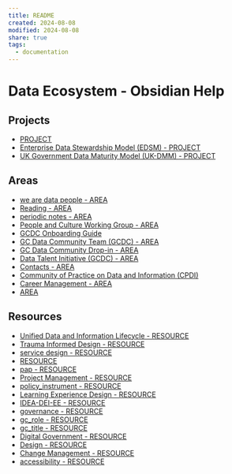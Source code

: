```yaml
---
title: README
created: 2024-08-08
modified: 2024-08-08
share: true
tags:
  - documentation
---
```

# Data Ecosystem - Obsidian Help

## Projects
- [PROJECT](./PROJECT.md)
- [Enterprise Data Stewardship Model (EDSM) - PROJECT](./Enterprise%20Data%20Stewardship%20Model%20(EDSM)%20-%20PROJECT.md)
- [UK Government Data Maturity Model (UK-DMM) - PROJECT](./UK%20Government%20Data%20Maturity%20Model%20(UK-DMM)%20-%20PROJECT.md)

## Areas
- [we are data people - AREA](./we%20are%20data%20people%20-%20AREA.md)
- [Reading - AREA](./Reading%20-%20AREA.md)
- [periodic notes - AREA](./periodic%20notes%20-%20AREA.md)
- [People and Culture Working Group - AREA](./People%20and%20Culture%20Working%20Group%20-%20AREA.md)
- [GCDC Onboarding Guide](./GCDC%20Onboarding%20Guide.md)
- [GC Data Community Team (GCDC) - AREA](./GC%20Data%20Community%20Team%20(GCDC)%20-%20AREA.md)
- [GC Data Community Drop-in - AREA](./GC%20Data%20Community%20Drop-in%20-%20AREA.md)
- [Data Talent Initiative (GCDC) - AREA](./Data%20Talent%20Initiative%20(GCDC)%20-%20AREA.md)
- [Contacts - AREA](./Contacts%20-%20AREA.md)
- [Community of Practice on Data and Information (CPDI)](./Community%20of%20Practice%20on%20Data%20and%20Information%20(CPDI).md)
- [Career Management - AREA](./Career%20Management%20-%20AREA.md)
- [AREA](./AREA.md)

## Resources
- [Unified Data and Information Lifecycle - RESOURCE](./Unified%20Data%20and%20Information%20Lifecycle%20-%20RESOURCE.md)
- [Trauma Informed Design - RESOURCE](./Trauma%20Informed%20Design%20-%20RESOURCE.md)
- [service design - RESOURCE](./service%20design%20-%20RESOURCE.md)
- [RESOURCE](./RESOURCE.md)
- [pap - RESOURCE](./pap%20-%20RESOURCE.md)
- [Project Management - RESOURCE](./Project%20Management%20-%20RESOURCE.md)
- [policy_instrument - RESOURCE](./policy_instrument%20-%20RESOURCE.md)
- [Learning Experience Design - RESOURCE](./Learning%20Experience%20Design%20-%20RESOURCE.md)
- [IDEA-DEI-EE - RESOURCE](./IDEA-DEI-EE%20-%20RESOURCE.md)
- [governance - RESOURCE](./governance%20-%20RESOURCE.md)
- [gc_role - RESOURCE](./gc_role%20-%20RESOURCE.md)
- [gc_title - RESOURCE](./gc_title%20-%20RESOURCE.md)
- [Digital Government - RESOURCE](./Digital%20Government%20-%20RESOURCE.md)
- [Design - RESOURCE](./Design%20-%20RESOURCE.md)
- [Change Management - RESOURCE](./Change%20Management%20-%20RESOURCE.md)
- [accessibility - RESOURCE](./accessibility%20-%20RESOURCE.md)

